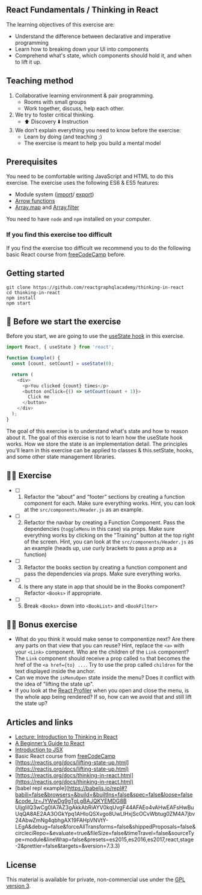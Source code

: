 ## React Fundamentals / Thinking in React

The learning objectives of this exercise are:
- Understand the difference between declarative and imperative programming
- Learn how to breaking down your UI into components
- Comprehend what's state, which components should hold it, and when to lift it up.

## Teaching method

1. Collaborative learning environment & pair programming.
   - Rooms with small groups
   - Work together, discuss, help each other.
2. We try to foster critical thinking.
   - ⬆️ Discovery ⬇️ Instruction
3. We don’t explain everything you need to know before the exercise:
   - Learn by doing (and teaching ;)
   - The exercise is meant to help you build a mental model

## Prerequisites

You need to be comfortable writing JavaScript and HTML to do this exercise. The exercise uses the following ES6 & ES5 features:

- Module system ([import](https://developer.mozilla.org/en-US/docs/Web/JavaScript/Reference/Statements/import)/ [export](https://developer.mozilla.org/en-US/docs/Web/JavaScript/Reference/Statements/export))
- [Arrow functions](https://developer.mozilla.org/en-US/docs/Web/JavaScript/Reference/Functions/Arrow_functions)
- [Array.map](https://developer.mozilla.org/en-US/docs/Web/JavaScript/Reference/Global_Objects/Array/map) and [Array.filter](https://developer.mozilla.org/en-US/docs/Web/JavaScript/Reference/Global_Objects/Array/filter)

You need to have `node` and `npm` installed on your computer.

### If you find this exercise too difficult

If you find the exercise too difficult we recommend you to do the following basic React course from [freeCodeCamp](https://learn.freecodecamp.org/front-end-libraries/react/) before.

## Getting started

```console
git clone https://github.com/reactgraphqlacademy/thinking-in-react
cd thinking-in-react
npm install
npm start
```

## 🥑 Before we start the exercise

Before you start, we are going to use the [useState hook](https://reactjs.org/docs/hooks-state.html) in this exercise. 

```javascript
import React, { useState } from 'react';

function Example() {
  const [count, setCount] = useState(0);

  return (
    <div>
      <p>You clicked {count} times</p>
      <button onClick={() => setCount(count + 1)}>
        Click me
      </button>
    </div>
  );
}
```

The goal of this exercise is to understand what's state and how to reason about it. The goal of this exercise is not to learn how the useState hook works. How we store the state is an implementation detail. The principles you'll learn in this exercise can be applied to classes & this.setState, hooks, and some other state management libraries. 

## 🤸‍♀️ Exercise

- [ ] 1. Refactor the “about” and “footer” sections by creating a function component for each.
      Make sure everything works. Hint, you can look at the `src/components/Header.js` as an example.

- [ ] 2. Refactor the navbar by creating a Function Component.
      Pass the dependencies (`toggleMenu` in this case) via props.
      Make sure everything works by clicking on the "Training" button at the top right of the screen. Hint, you can look at the `src/components/Header.js` as an example (heads up, use curly brackets to pass a prop as a function)

- [ ] 3. Refactor the books section by creating a function component and pass the dependencies via props.
      Make sure everything works.

- [ ] 4. Is there any state in app that should be in the Books component?
      Refactor `<Books>` if appropriate. 

- [ ] 5. Break `<Books>` down into `<BookList>` and `<BookFilter>`

## 🏋️‍♀️ Bonus exercise

- What do you think it would make sense to componentize next? Are there any parts on that view that you can reuse? Hint, replace the `<a>` with your `<Link>` component. Who are the children of the `Link` component? The `Link` component should receive a prop called `to` that becomes the href of the `<a href={to} ...`. Try to use the prop called `children` for the text displayed inside the anchor.
- Can we move the `isMenuOpen` state inside the menu? Does it conflict with the idea of "lifting the state up".
- If you look at the [React Profiler](https://reactjs.org/blog/2018/09/10/introducing-the-react-profiler.html) when you open and close the menu, is the whole app being rendered? If so, how can we avoid that and still lift the state up?

## Articles and links

- [Lecture: Introduction to Thinking in React](https://reactgraphql.academy/react/introduction-to-thinking-in-react/)
- [A Beginner’s Guide to React](https://medium.com/leanjs/introduction-to-react-3000e9cbcd26)
- [Introduction to JSX](https://reactjs.org/docs/introducing-jsx.html)
- Basic React course from [freeCodeCamp](https://learn.freecodecamp.org/front-end-libraries/react/)
- [https://reactjs.org/docs/lifting-state-up.html](https://reactjs.org/docs/lifting-state-up.html)
- [https://reactjs.org/docs/thinking-in-react.html](https://reactjs.org/docs/thinking-in-react.html)
- [babel repl example](https://babeljs.io/repl#?babili=false&browsers=&build=&builtIns=false&spec=false&loose=false&code_lz=JYWwDg9gTgLgBAJQKYEMDG8B UIjgIilQ3wCg0IA7AZ3gAkkAbRiAYV0kqUvgF44AFAEo4vAHwEAFsHwBuUqQA8AE2AA3OGkYpq1AHIoQSXvgo8UwLlHxjScOCvWbtug0ZM4A7jbv24AbwZmNg4qbhgAX19FAHpVNVtY-LEgA&debug=false&forceAllTransforms=false&shippedProposals=false&circleciRepo=&evaluate=true&fileSize=false&timeTravel=false&sourceType=module&lineWrap=false&presets=es2015,es2016,es2017,react,stage-2&prettier=false&targets=&version=7.3.3)


## License

This material is available for private, non-commercial use under the [GPL version 3](http://www.gnu.org/licenses/gpl-3.0-standalone.html).
